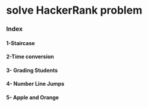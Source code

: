 # solve HackerRank problem

### Index

#### 1-Staircase <br />

#### 2-Time conversion <br />

#### 3- Grading Students <br />

#### 4- Number Line Jumps <br />
#### 5- Apple and Orange <br />



